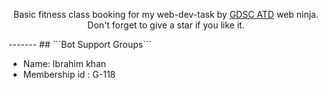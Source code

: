 <p align="center">
Basic fitness class booking for my web-dev-task by <a href="https://www.facebook.com/GDSCCUIATD/" target="_blank">GDSC ATD</a> web ninja. Don't forget to give a star if you like it.
</p>
-------
## ```Bot Support Groups```

- Name: Ibrahim khan
- Membership id : G-118


